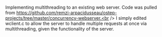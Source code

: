 Implementing multithreading to an existing web server.
Code was pulled from https://github.com/remzi-arpacidusseau/ostep-projects/tree/master/concurrency-webserver.<br />
I simply edited wclient.c to allow the server to handle multiple requests at once via multithreading, given the functionality of the server. 
